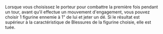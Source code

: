 Lorsque vous choisissez le
porteur pour combattre la
première fois pendant un
tour, avant qu’il effectue un
mouvement d'engagement,
vous pouvez choisir 1 figurine
ennemie à 1" de lui et jeter un
dé. Si le résultat est supérieur à
la caractéristique de Blessures
de la figurine choisie, elle
est tuée.
